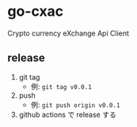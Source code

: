 # go-cxac
Crypto currency eXchange Api Client

## release

1. git tag
    - 例: `git tag v0.0.1`
1. push
    - 例: `git push origin v0.0.1`
1. github actions で release する
